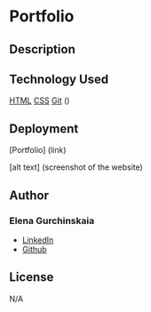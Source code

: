 # Portfolio

## Description

## Technology Used

[HTML](<!--https://www.w3schools.com/html/html5_semantic_elements.asp-->)
[CSS](<!--https://developer.mozilla.org/en-US/docs/Web/CSS-->)
[Git](<!--https://git-scm.com-->)
(<!--https://www.w3schools.com/css/css_rwd_mediaqueries.asp-->)

## Deployment

[Portfolio] (link)

[alt text] (screenshot of the website)

## Author

### Elena Gurchinskaia

* [LinkedIn](https://www.linkedin.com/in/elena-gurchinskaia-4969ab104/)
* [Github](https://github.com/elenagurchinskaia/)

## License

N/A